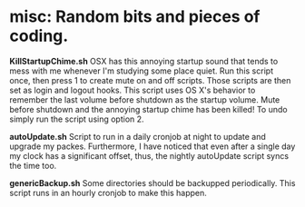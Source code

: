 misc: Random bits and pieces of coding.
====


**KillStartupChime.sh**
OSX has this annoying startup sound that tends to mess with me whenever I'm studying some place quiet. Run this script once, then press 1 to create mute on and off scripts. Those scripts are then set as login and logout hooks. This script uses OS X's behavior to remember the last volume before shutdown as the startup volume. Mute before shutdown and the annoying startup chime has been killed! To undo simply run the script using option 2.

**autoUpdate.sh**
Script to run in a daily cronjob at night to update and upgrade my packes. Furthermore, I have noticed that even after a single day my clock has a significant offset, thus, the nightly autoUpdate script syncs the time too.

**genericBackup.sh**
Some directories should be backupped periodically. This script runs in an hourly cronjob to make this happen.
